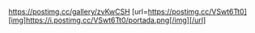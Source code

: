 https://postimg.cc/gallery/zvKwCSH
[url=https://postimg.cc/VSwt6Tt0][img]https://i.postimg.cc/VSwt6Tt0/portada.png[/img][/url]
